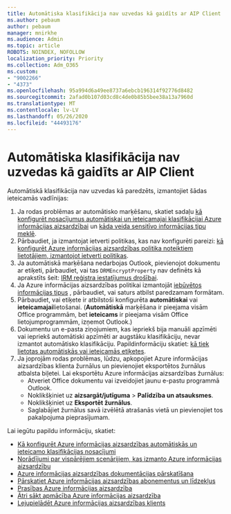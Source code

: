 ```yaml
---
title: Automātiska klasifikācija nav uzvedas kā gaidīts ar AIP Client
ms.author: pebaum
author: pebaum
manager: mnirkhe
ms.audience: Admin
ms.topic: article
ROBOTS: NOINDEX, NOFOLLOW
localization_priority: Priority
ms.collection: Adm_O365
ms.custom:
- "9002266"
- "4373"
ms.openlocfilehash: 95a994d6a49ee8737a6ebcb196314f92776d8482
ms.sourcegitcommit: 2afad0b107d03cd8c4de0b85b5bee38a13a7960d
ms.translationtype: MT
ms.contentlocale: lv-LV
ms.lasthandoff: 05/26/2020
ms.locfileid: "44493176"
---
```

# <a name="automatic-classification-not-behaving-as-expected-with-the-aip-client"></a>Automātiska klasifikācija nav uzvedas kā gaidīts ar AIP Client

Automātiskā klasifikācija nav uzvedas kā paredzēts, izmantojiet šādas ieteicamās vadlīnijas:

1. Ja rodas problēmas ar automātisko marķēšanu, skatiet sadaļu [kā konfigurēt nosacījumus automātiskai un ieteicamajai klasifikācijai Azure informācijas aizsardzībai](https://docs.microsoft.com/azure/information-protection/configure-policy-classification) un [kāda veida sensitīvo informācijas tipu meklē](https://docs.microsoft.com/office365/securitycompliance/what-the-sensitive-information-types-look-for).
2. Pārbaudiet, ja izmantojat ietverti politikas, kas nav konfigurēti pareizi: [kā konfigurēt Azure informācijas aizsardzības politika noteiktiem lietotājiem, izmantojot ietverti politikas](https://docs.microsoft.com/azure/information-protection/configure-policy-scope).
3. Ja automātiskā marķēšana nedarbojas Outlook, pievienojot dokumentu ar etiķeti, pārbaudiet, vai tas `DRMEncryptProperty` nav definēts kā aprakstīts šeit: [IRM reģistra iestatījumus drošībai](https://docs.microsoft.com/deployoffice/security/protect-sensitive-messages-and-documents-by-using-irm-in-office#office-2016-irm-registry-key-options).
4. Ja Azure informācijas aizsardzības politikai izmantojāt [iebūvētos informācijas tipus](https://support.office.com/article/What-the-sensitive-information-types-look-for-fd505979-76be-4d9f-b459-abef3fc9e86b) , pārbaudiet, vai saturs atbilst paredzamam formātam.
5. Pārbaudiet, vai etiķete ir atbilstoši konfigurēta **automātiskai** vai **ieteicamajai**lietošanai. (**Automātiskā** marķēšana ir pieejama visām Office programmām, bet **ieteicams** ir pieejama visām Office lietojumprogrammām, izņemot Outlook.)
6. Dokumentu un e-pasta ziņojumiem, kas iepriekš bija manuāli apzīmēti vai iepriekš automātiski apzīmēti ar augstāku klasifikāciju, nevar izmantot automātisko klasifikāciju.  Papildinformāciju skatiet: [kā tiek lietotas automātiskās vai ieteicamās etiķetes](https://docs.microsoft.com/azure/information-protection/configure-policy-classification#how-automatic-or-recommended-labels-are-applied).
7. Ja joprojām rodas problēmas, lūdzu, apkopojiet Azure informācijas aizsardzības klienta žurnālus un pievienojiet eksportētos žurnālus atbalsta biļetei. Lai eksportētu Azure informācijas aizsardzības žurnālus:
    - Atveriet Office dokumentu vai izveidojiet jaunu e-pastu programmā Outlook.
    - Noklikšķiniet uz **aizsargāt/jutīguma**  >  **Palīdzība un atsauksmes**.
    - Noklikšķiniet uz **Eksportēt žurnālus**.
    - Saglabājiet žurnālus savā izvēlētā atrašanās vietā un pievienojiet tos pakalpojuma pieprasījumam.

Lai iegūtu papildu informāciju, skatiet:

- [Kā konfigurēt Azure informācijas aizsardzības automātiskās un ieteicamo klasifikācijas nosacījumi](https://docs.microsoft.com/azure/information-protection/configure-policy-classification)
- [Norādījumi par vispārējiem scenārijiem, kas izmanto Azure informācijas aizsardzību](https://docs.microsoft.com/azure/information-protection/how-to-guides)
- [Azure informācijas aizsardzības dokumentācijas pārskatīšana](https://docs.microsoft.com/azure/information-protection/what-is-information-protection)
- [Pārskatiet Azure informācijas aizsardzības abonementus un līdzekļus](https://azure.microsoft.com/pricing/details/information-protection)
- [Prasības Azure informācijas aizsardzība](https://docs.microsoft.com/azure/information-protection/get-started/requirements)
- [Ātri sākt apmācība Azure informācijas aizsardzība](https://docs.microsoft.com/azure/information-protection/get-started/infoprotect-quick-start-tutorial)
- [Lejupielādēt Azure informācijas aizsardzības klients](https://www.microsoft.com/download/details.aspx?id=53018)
